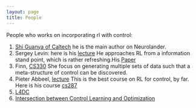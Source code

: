 ```yaml
---
layout: page
title: People
---
```

People who works on incorporating rl with control:
1. [Shi Guanya of Caltech](http://gshi.me/) he is the main author on Neurolander.
2. Sergey Levin: here is his [lecture](http://rail.eecs.berkeley.edu/deeprlcourse/) He approaches RL from a information stand point, which is rather refreshing.His [Paper](https://arxiv.org/pdf/1805.00909.pdf)
3. Finn, [CS330](https://www.youtube.com/playlist?list=PLoROMvodv4rMC6zfYmnD7UG3LVvwaITY5) She focus on generating multiple sets of data such that a meta-structure of control can be discovered.
4. Pieter Abbeel, [lecture](https://www.youtube.com/playlist?list=PLwRJQ4m4UJjNBPJdt8WamRAt4XKc639wF) This is the best course on RL for control, by far. Here is his course [cs287](https://people.eecs.berkeley.edu/~pabbeel/cs287-fa19/)
5. [L4DC](https://www.youtube.com/playlist?list=PLYx2nCJDi_QFrGOmIM0ale8T_1Fqu8OIF)
6. [Intersection between Control Learning and Optimization](https://www.youtube.com/playlist?list=PLYx2nCJDi_QFrGOmIM0ale8T_1Fqu8OIF)
